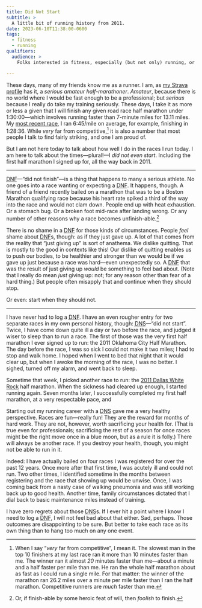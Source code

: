 ```yaml
---
title: Did Not Start
subtitle: >
  A little bit of running history from 2011.
date: 2023-06-10T11:38:00-0600
tags:
  - fitness
  - running
qualifiers:
  audience: >
    Folks interested in fitness, especially (but not only) running, or who are just up for a bit of personal narrative.

---
```


These days, many of my friends know me as a runner. I am, as [my Strava profile][strava] has it, a *serious amateur half-marathoner*. *Amateur*, because there is no world where I would be fast enough to be a professional; but *serious* because I really do take my training seriously. These days, I take it as more or less a given that I will finish any given road race half marathon under 1:30:00—which involves running faster than 7-minute miles for 13.11 miles. My [most recent race][colfax-2023], I ran 6:45/mile on average, for example, finishing in 1:28:36. While *very* far from competitive,[^competitive] it is also a number that most people I talk to find fairly striking, and one I am proud of.

[strava]: https://www.strava.com/athletes/1079509
[colfax-2023]: https://www.strava.com/activities/9113314893

But I am not here today to talk about how well I do in the races I run today. I am here to talk about the times—plural!—I *did not even start*. Including the first half marathon I signed up for, all the way back in 2011.

[^competitive]: When I say “*very* far from competitive”, I mean it. The slowest man in the top 10 finishers at my last race ran it more than 10 minutes faster than me. The winner ran it almost *20* minutes faster than me—about a minute and a half faster per mile than me. He ran the whole half marathon about as fast as I could run a single mile. For that matter: the winner of the marathon ran 26.2 miles over a minute per mile faster than I ran the half marathon. Competitive runners are *much* faster than me.

---

<abbr title="did not finish">DNF</abbr>—“did not finish”—is a thing that happens to many a serious athlete. No one goes into a race wanting or expecting a <abbr title="did not finish">DNF</abbr>. It happens, though. A friend of a friend recently bailed on a marathon that was to be a Boston Marathon qualifying race because his heart rate spiked a third of the way into the race and would not clam down. People end up with heat exhaustion. Or a stomach bug. Or a broken foot mid-race after landing wrong. Or any number of other reasons why a race becomes unfinish-able.[^foolish]

[^foolish]: Or, if finish-able by some heroic feat of will, then *foolish* to finish.

There is no shame in a <abbr title="did not finish">DNF</abbr> for those kinds of circumstances. People *feel* shame about <abbr title="did not finish">DNF</abbr>s, though: as if they just gave up. A lot of that comes from the reality that “just giving up” is sort of anathema. We dislike quitting. That is mostly to the good in contexts like this! Our dislike of quitting enables us to push our bodies, to be healthier and stronger than we would be if we gave up just because a race was hard—even unexpectedly so. A <abbr title="did not finish">DNF</abbr> that was the result of just giving up *would* be something to feel bad about. (Note that I really do mean *just* giving up: not; for any reason other than fear of a hard thing.) But people often misapply that and continue when they should stop.

Or even: start when they should not.

---

I have never had to log a <abbr title="did not finish">DNF</abbr>. I have an even rougher entry for two separate races in my own personal history, though: <abbr title="did not start">DNS</abbr>—“did not start”. Twice, I have come down quite ill a day or two before the race, and judged it wiser to sleep than to run a race. The first of those was the very first half marathon I ever signed up to run: the 2011 Oklahoma City Half Marathon. The day before the race, I was so sick I could not make it two miles; I had to stop and walk home. I hoped when I went to bed that night that it would clear up, but when I awoke the morning of the race, I was no better. I sighed, turned off my alarm, and went back to sleep.

Sometime that week, I picked another race to run: the [2011 Dallas White Rock][dwr] half marathon. When the sickness had cleared up enough, I started running again. Seven months later, I successfully completed my first half marathon, at a very respectable pace, and 

[dwr]: https://www.strava.com/activities/224636543/overview

Starting out my running career with a <abbr title="did not start">DNS</abbr> gave me a very healthy perspective. Races are fun—really fun! They are the reward for months of hard work. They are not, however, worth sacrificing your health for. (That is true even for professionals; sacrificing the rest of a season for once races might be the right move once in a blue moon, but as a rule it is folly.) There will always be another race. If you destroy your health, though, you might not be able to run in it.

Indeed: I have actually bailed on four races I was registered for over the past 12 years. Once more after that first time, I was acutely ill and could not run. Two other times, I identified sometime in the months between registering and the race that showing up would be unwise. Once, I was coming back from a nasty case of walking pneumonia and was still working back up to good health. Another time, family circumstances dictated that I dial back to basic maintenance miles instead of training.

I have zero regrets about those <abbr title="did not start">DNS</abbr>s. If I ever hit a point where I know I need to log a <abbr title="did not finish">DNF</abbr>, I will not feel bad about that either. Sad, perhaps. Those outcomes are disappointing to be sure. But better to take each race as its own thing than to hang too much on any one event.
